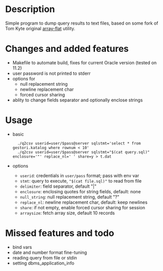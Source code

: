# Description

Simple program to dump query results to text files, based on some fork of Tom Kyte 
original [array-flat][kyte-flat] utility. 

[kyte-flat]: https://asktom.oracle.com/pls/asktom/f?p=100:11:0::::P11_QUESTION_ID:459020243348

# Changes and added features
- Makefile to automate build, fixes for current Oracle version (tested on 11.2)
- user password is not printed to stderr
- options for 
    - null replacement string
    - newline replacement char
    - forced cursor sharing
- ablity to change fields separator and optionally enclose strings

# Usage
- basic

        ./q2csv userid=user/$pass@server sqlstmt='select * from gestori.katalog where rownum < 10'  
        ./q2csv userid=user/$pass@server sqlstmt="$(cat query.sql)" enclosure='"' replace_nl=' ' share=y > t.dat

- options
    - `userid`: credentials in `user/pass` format; pass with env var
    - `stmt`: query to execute, `"$(cat file.sql)"` to read from file
    - `delimiter`: field separator, default "|"
    - `enclosure`: enclosing quotes for string fields, default: none
    - `null_string`: null replacement string, default "?"
    - `replace_nl`: newline replacement char, default: keep newlines
    - `share`: if not empty, enable forced cursor sharing for session
    - `arraysize`: fetch array size, default 10 records

# Missed features and todo
- bind vars
- date and number format fine-tuning
- reading query from file or stdin
- setting dbms_application_info
